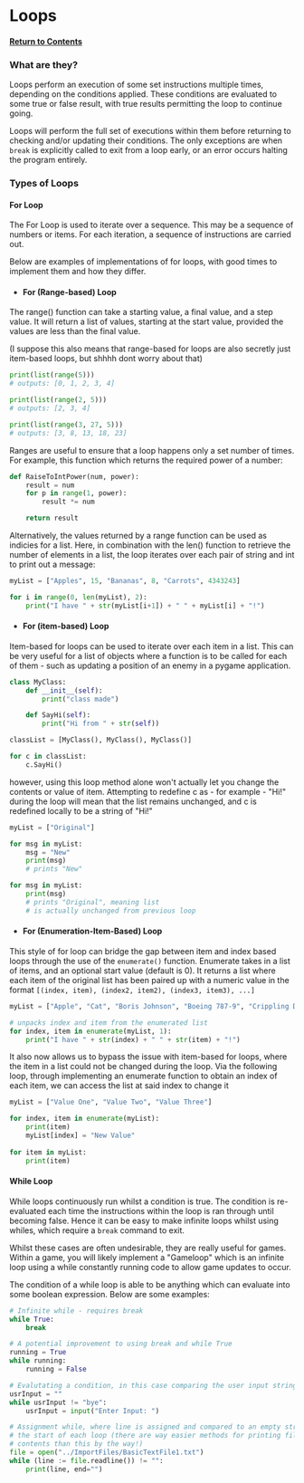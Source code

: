 # Loops

#### [Return to Contents](../README.md)

### What are they?

Loops perform an execution of some set instructions multiple times, depending on the 
conditions applied. These conditions are evaluated to some true or false result, with 
true results permitting the loop to continue going.

Loops will perform the full set of executions within them before returning to checking
and/or updating their conditions. The only exceptions are when `break` is explicitly called
to exit from a loop early, or an error occurs halting the program entirely.

### Types of Loops

#### For Loop

The For Loop is used to iterate over a sequence. This may be a sequence of numbers
or items. For each iteration, a sequence of instructions are carried out.

Below are examples of implementations of for loops, with good times to implement them
and how they differ. 

- #### For (Range-based) Loop

The range() function can take a starting value, a final value, and a step value.
It will return a list of values, starting at the start value, provided the values are
less than the final value.

(I suppose this also means that range-based for loops are also secretly just item-based
loops, but shhhh dont worry about that)

```python
print(list(range(5)))
# outputs: [0, 1, 2, 3, 4]

print(list(range(2, 5)))
# outputs: [2, 3, 4]

print(list(range(3, 27, 5)))
# outputs: [3, 8, 13, 18, 23]
```

Ranges are useful to ensure that a loop happens only a set number of times. For example, 
this function which returns the required power of a number:

```python
def RaiseToIntPower(num, power):
    result = num
    for p in range(1, power):
        result *= num

    return result
```

Alternatively, the values returned by a range function can be used as indicies for a list. 
Here, in combination with the len() function to retrieve the number of elements in a list, 
the loop iterates over each pair of string and int to print out a message:

```python
myList = ["Apples", 15, "Bananas", 8, "Carrots", 4343243]

for i in range(0, len(myList), 2):
    print("I have " + str(myList[i+1]) + " " + myList[i] + "!")
```

- #### For (item-based) Loop

Item-based for loops can be used to iterate over each item in a list. This can be very useful
for a list of objects where a function is to be called for each of them - such as updating a
position of an enemy in a pygame application.

```python
class MyClass:
    def __init__(self):
        print("class made")

    def SayHi(self):
        print("Hi from " + str(self))

classList = [MyClass(), MyClass(), MyClass()]

for c in classList:
    c.SayHi()
```

however, using this loop method alone won't actually let you change the contents or value of
item. Attempting to redefine c as - for example - "Hi!" during the loop will mean that the list
remains unchanged, and c is redefined locally to be a string of "Hi!"

```python
myList = ["Original"]

for msg in myList:
    msg = "New"
    print(msg) 
    # prints "New"

for msg in myList:
    print(msg) 
    # prints "Original", meaning list 
    # is actually unchanged from previous loop
```

- #### For (Enumeration-Item-Based) Loop

This style of for loop can bridge the gap between item and index based loops through the use of
the `enumerate()` function. Enumerate takes in a list of items, and an optional start value 
(default is 0). It returns a list where each item of the original list has been paired up with a
numeric value in the format `[(index, item), (index2, item2), (index3, item3), ...]`

```python
myList = ["Apple", "Cat", "Boris Johnson", "Boeing 787-9", "Crippling Debt"]

# unpacks index and item from the enumerated list
for index, item in enumerate(myList, 1):
    print("I have " + str(index) + " " + str(item) + "!")
```

It also now allows us to bypass the issue with item-based for loops, where the item in a list
could not be changed during the loop. Via the following loop, through implementing an enumerate
function to obtain an index of each item, we can access the list at said index to change it

```python
myList = ["Value One", "Value Two", "Value Three"]

for index, item in enumerate(myList):
    print(item)
    myList[index] = "New Value"
    
for item in myList:
    print(item)
```


#### While Loop

While loops continuously run whilst a condition is true. The condition is re-evaluated each time
the instructions within the loop is ran through until becoming false. Hence it can be easy to 
make infinite loops whilst using whiles, which require a `break` command to exit.

Whilst these cases are often undesirable, they are really useful for games. Within a game, you
will likely implement a "Gameloop" which is an infinite loop using a while constantly running
code to allow game updates to occur.

The condition of a while loop is able to be anything which can evaluate into some boolean 
expression. Below are some examples:

```python 
# Infinite while - requires break
while True:
    break

# A potential improvement to using break and while True
running = True
while running:
    running = False

# Evalutating a condition, in this case comparing the user input string to "bye"
usrInput = ""
while usrInput != "bye":
    usrInput = input("Enter Input: ")

# Assignment while, where line is assigned and compared to an empty string at 
# the start of each loop (there are way easier methods for printing file 
# contents than this by the way!)
file = open("../ImportFiles/BasicTextFile1.txt")
while (line := file.readline()) != "":
    print(line, end="")
```